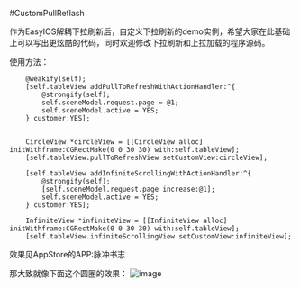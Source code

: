 #CustomPullReflash

作为EasyIOS解耦下拉刷新后，自定义下拉刷新的demo实例，希望大家在此基础上可以写出更炫酷的代码，同时欢迎修改下拉刷新和上拉加载的程序源码。

使用方法：

		@weakify(self);
	    [self.tableView addPullToRefreshWithActionHandler:^{
	        @strongify(self);
	        self.sceneModel.request.page = @1;
	        self.sceneModel.active = YES;
	    } customer:YES];
	    

	    CircleView *circleView = [[CircleView alloc] initWithframe:CGRectMake(0 0 30 30) with:self.tableView];
	    [self.tableView.pullToRefreshView setCustomView:circleView];
	    
	    [self.tableView addInfiniteScrollingWithActionHandler:^{
	        @strongify(self);
	        [self.sceneModel.request.page increase:@1];
	        self.sceneModel.active = YES;
	    } customer:YES];

	    InfiniteView *infiniteView = [[InfiniteView alloc] initWithframe:CGRectMake(0 0 30 30) with:self.tableView];
	    [self.tableView.infiniteScrollingView setCustomView:infiniteView];

效果见AppStore的APP:脉冲书志

那大致就像下面这个圆圈的效果：
![image](http://code4app.qiniudn.com/photo/52be2645cb7e84cb558b4d73_1.gif)

